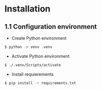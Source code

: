 # Installation
## 1.1 Configuration environment
- Create Python environment
```bash
$ python -m venv .venv
```

- Activate Python environment
```bash
$ ./.venv/Scripts/activate
```

- Install requierements
```bash
$ pip install -r requirements.txt
```